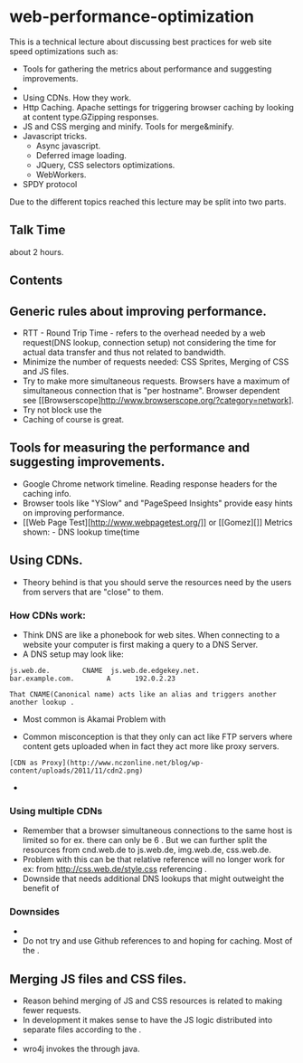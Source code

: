 web-performance-optimization
===
This is a technical lecture about discussing best practices for web site speed optimizations such as:
  - Tools for gathering the metrics about performance and suggesting improvements.
  -
  - Using CDNs. How they work.
  - Http Caching. Apache settings for triggering browser caching by looking at content type.GZipping responses.
  - JS and CSS merging and minify. Tools for merge&minify.
  - Javascript tricks.
    - Async javascript.
    - Deferred image loading.
    - JQuery, CSS selectors optimizations.
    - WebWorkers.
  - SPDY protocol


Due to the different topics reached this lecture may be split into two parts.


Talk Time
---------
  about 2 hours.


Contents
--------

## Generic rules about improving performance.
   - RTT - Round Trip Time - refers to the overhead needed by a web request(DNS lookup, connection setup) not considering the time for actual data transfer and thus not related to bandwidth.
   - Minimize the number of requests needed: CSS Sprites, Merging of CSS and JS files.
   - Try to make more simultaneous requests. Browsers have a maximum of simultaneous connection that is "per hostname". Browser dependent see [[Browserscope]http://www.browserscope.org/?category=network].
   - Try not block use the
   - Caching of course is great.

## Tools for measuring the performance and suggesting improvements.
   - Google Chrome network timeline. Reading response headers for the caching info.
   - Browser tools like "YSlow" and "PageSpeed Insights" provide easy hints on improving performance.
   - [[Web Page Test][http://www.webpagetest.org/]] or [[Gomez][]]
        Metrics shown: - DNS lookup time(time

## Using CDNs.
   - Theory behind is that you should serve the resources need by the users from servers that are "close" to them.


### How CDNs work:
   - Think DNS are like a phonebook for web sites. When connecting to a website your computer is first making a query to a DNS Server.
   - A DNS setup may look like:

    js.web.de.        CNAME  js.web.de.edgekey.net.
    bar.example.com.        A      192.0.2.23

    That CNAME(Canonical name) acts like an alias and triggers another another lookup .
   - Most common is Akamai
    Problem with

   - Common misconception is that they only can act like FTP servers where content gets uploaded when in fact they act more like proxy servers.

    [CDN as Proxy](http://www.nczonline.net/blog/wp-content/uploads/2011/11/cdn2.png)
   -

### Using multiple CDNs
   - Remember that a browser simultaneous connections to the same host is limited so for ex. there can only be 6 .
But we can further split the resources from cnd.web.de to js.web.de, img.web.de, css.web.de.
   - Problem with this can be that relative reference will no longer work for ex: from http://css.web.de/style.css referencing  .
   - Downside that needs additional DNS lookups that might outweight the benefit of

### Downsides
   -
   - Do not try and use Github references to and hoping for caching. Most of the .

## Merging JS files and CSS files.
   - Reason behind merging of JS and CSS resources is related to making fewer requests.
   - In development it makes sense to have the JS logic distributed into separate files according to the .
   -
   - wro4j invokes the through java.
